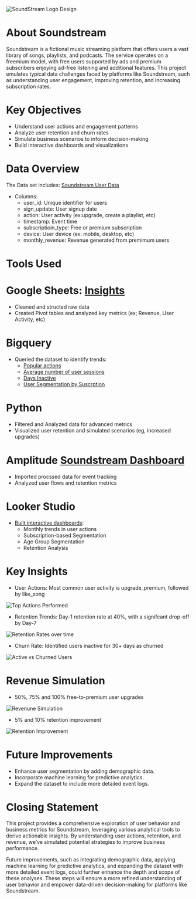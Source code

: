 ![SoundStream Logo Design](https://github.com/user-attachments/assets/d99d142b-f8af-4a55-a903-0c0cf7116914)

# About Soundstream
Soundstream is a fictional music streaming platform that offers users a vast library of songs, playlists, and podcasts. The service operates on a freemium model, with free users supported by ads and premium subscribers enjoying ad-free listening and additional features. This project emulates typical data challenges faced by platforms like Soundstream, such as understanding user engagement, improving retention, and increasing subscription rates.

# Key Objectives
- Understand user actions and engagement patterns
- Analyze user retention and churn rates
- Simulate business scenarios to inform decision-making
- Build interactive dashboards and visualizations

# Data Overview
The Data set includes: [Soundstream User Data](https://docs.google.com/spreadsheets/d/1TR00FBtwcWj_LmTFnyHPbtUGRQBMvthY4Ngwf0t0kDs/edit?usp=sharing)
- Columns:
   - user_id: Unique identifier for users
   - sign_update: User signup date
   - action: User activity (ex:upgrade, create a playlist, etc)
   - timestamp: Event time
   - subscriptioin_type: Free or premium subscription
   - device: User device (ex: mobile, desktop, etc)
   - monthly_revenue: Revenue generated from premimum users
 

# Tools Used
# Google Sheets: [Insights](https://docs.google.com/spreadsheets/d/1FU8dilTC9TzEKuNTXGFGjlhvHGWLE-kQgXxHxbm84D4/edit?usp=sharing)
 - Cleaned and structed raw data
 -  Created Pivot tables and analyzed key metrics (ex; Revenue, User Activity, etc)

# Bigquery
 - Queried the dataset to identify trends:
    - [Popular actions](https://console.cloud.google.com/bigquery?ws=!1m7!1m6!12m5!1m3!1snth-glass-457514-s4!2seurope-west1!3see38bd2c-e7a5-46b0-a0d1-436de45f6d13!2e1)
    - [Average number of user sessions](https://console.cloud.google.com/bigquery?ws=!1m7!1m6!12m5!1m3!1snth-glass-457514-s4!2seurope-west1!3s46cf1ae1-8891-40bb-a7e0-dc53823072f2!2e1)
    - [Days Inactive](https://console.cloud.google.com/bigquery?ws=!1m7!1m6!12m5!1m3!1snth-glass-457514-s4!2seurope-west1!3s98271282-3b75-4a25-88a9-cc624a68f131!2e1)
    - [User Segmentation by Suscrption](https://console.cloud.google.com/bigquery?ws=!1m7!1m6!12m5!1m3!1snth-glass-457514-s4!2seurope-west1!3sc2e23080-efce-43ed-ac15-d46dfc3bc63f!2e1)

# Python
  - Filtered and Analyzed data for advanced metrics
  - Visualized user retention and simulated scenarios (eg, increased upgrades)

# Amplitude [Soundstream Dashboard](https://app.eu.amplitude.com/analytics/muddy-wildflower-011456/dashboard/e-wtijwfgf?source=copy+url)
 - Imported procssed data for event tracking
 - Analyzed user flows and retention metrics

# Looker Studio
 - [Built interactive dashboards](https://lookerstudio.google.com/reporting/f263c661-d2f6-4d74-a0ec-3868d0d32870):
   - Monthly trends in user actions
   - Subscription-based Segmentation
   - Age Group Segmentation
   - Retention Analysis

# Key Insights
  - User Actions: Most common user activity is upgrade_premium, followed by like_song
    
![Top Actions Performed](https://github.com/user-attachments/assets/10c69b9a-535e-41a6-be9e-a761644cfb2c)

 - Retention Trends: Day-1 retention rate at 40%, with a signifcant drop-off by Day-7
   
![Retention Rates over time](https://github.com/user-attachments/assets/b406e5ae-2e8d-430f-b0c8-9783f6494340)

 - Churn Rate: Identified users inactive for 30+ days as churned

![Active vs Churned Users](https://github.com/user-attachments/assets/23a285a0-fd26-4190-93d7-63205901f425)


# Revenue Simulation
  - 50%, 75% and 100% free-to-premium user upgrades

![Revenune Simulation](https://github.com/user-attachments/assets/2f0122eb-f6e5-4fbd-9c71-01a94ccd4c71)

  - 5% and 10% retention improvement

![Retention Improvement](https://github.com/user-attachments/assets/2fe33c3e-d7a1-41f2-8c84-5f1e7bd8aae8)

# Future Improvements
 - Enhance user segmentation by adding demographic data.
 - Incorporate machine learning for predictive analytics.
 - Expand the dataset to include more detailed event logs.

# Closing Statement
This project provides a comprehensive exploration of user behavior and business metrics for Soundstream, leveraging various analytical tools to derive actionable insights. By understanding user actions, retention, and revenue, we’ve simulated potential strategies to improve business performance.

Future improvements, such as integrating demographic data, applying machine learning for predictive analytics, and expanding the dataset with more detailed event logs, could further enhance the depth and scope of these analyses. These steps will ensure a more refined understanding of user behavior and empower data-driven decision-making for platforms like Soundstream.




 




